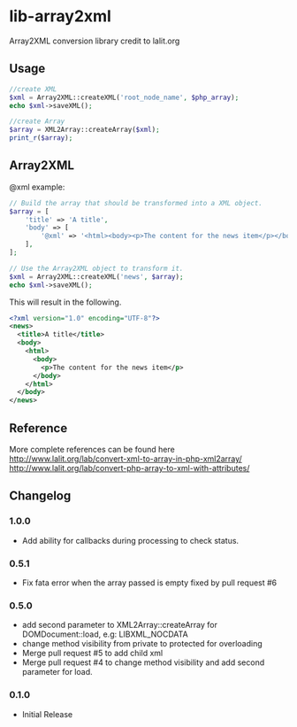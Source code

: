 lib-array2xml
=============

Array2XML conversion library credit to lalit.org

Usage
----

```php
//create XML
$xml = Array2XML::createXML('root_node_name', $php_array);
echo $xml->saveXML();

//create Array
$array = XML2Array::createArray($xml);
print_r($array);
```

Array2XML
----

@xml example:

```php
// Build the array that should be transformed into a XML object.
$array = [
    'title' => 'A title',
    'body' => [
        '@xml' => '<html><body><p>The content for the news item</p></body></html>',
    ],
];

// Use the Array2XML object to transform it.
$xml = Array2XML::createXML('news', $array);
echo $xml->saveXML();
```

This will result in the following.

```xml
<?xml version="1.0" encoding="UTF-8"?>
<news>
  <title>A title</title>
  <body>
    <html>
      <body>
        <p>The content for the news item</p>
      </body>
    </html>
  </body>
</news>
```

Reference
----
More complete references can be found here
http://www.lalit.org/lab/convert-xml-to-array-in-php-xml2array/
http://www.lalit.org/lab/convert-php-array-to-xml-with-attributes/

## Changelog

### 1.0.0

* Add ability for callbacks during processing to check status.

### 0.5.1

* Fix fata error when the array passed is empty fixed by pull request #6

### 0.5.0

* add second parameter to XML2Array::createArray for DOMDocument::load, e.g: LIBXML_NOCDATA
* change method visibility from private to protected for overloading
* Merge pull request #5 to add child xml
* Merge pull request #4 to change method visibility and add second parameter for load.

### 0.1.0

* Initial Release
